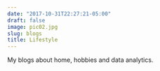 ```yaml
---
date: "2017-10-31T22:27:21-05:00"
draft: false
image: pic02.jpg
slug: blogs
title: Lifestyle
---
```


My blogs about home, hobbies and data analytics.